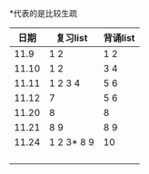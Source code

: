 *代表的是比较生疏

| 日期  | 复习list    | 背诵list |
| ----- | ----------- | -------- |
| 11.9  | 1 2         | 1 2      |
| 11.10 | 1 2         | 3 4      |
| 11.11 | 1 2 3 4     | 5 6      |
| 11.12 | 7           | 5 6      |
| 11.20 | 8           | 8        |
| 11.21 | 8 9         | 8 9      |
| 11.24 | 1 2  3* 8 9 | 10       |
|       |             |          |
|       |             |          |
|       |             |          |
|       |             |          |

